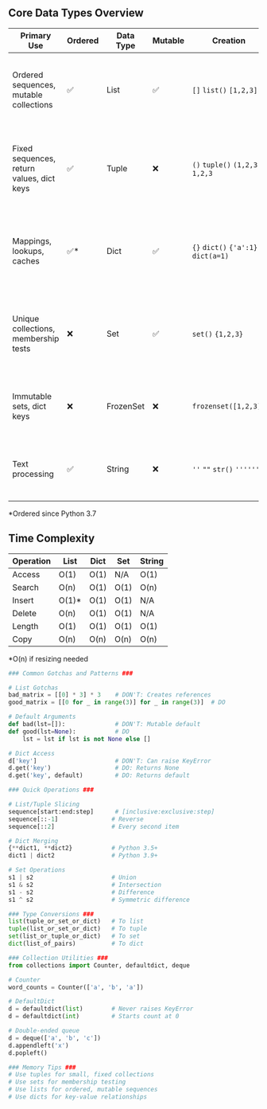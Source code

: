 ## Core Data Types Overview

| Primary Use                               | Ordered | Data Type | Mutable | Creation                            | Common Methods                                                                                      | Special Notes                                                               |     |
| ----------------------------------------- | ------- | --------- | ------- | ----------------------------------- | --------------------------------------------------------------------------------------------------- | --------------------------------------------------------------------------- | --- |
| Ordered sequences, mutable collections    | ✅       | List      | ✅       | `[]` `list()` `[1,2,3]`             | `.append()` `.extend()` `.pop()` `.remove()` `.sort()` `.index()` `.count()` `.insert()` `.clear()` | • Allows duplicates • Indexed access • Slicing • Dynamic size               |     |
| Fixed sequences, return values, dict keys | ✅       | Tuple     | ❌       | `()` `tuple()` `(1,2,3)` `1,2,3`    | `.count()` `.index()`                                                                               | • Immutable • Can be dict keys • Memory efficient • Faster than lists       |     |
| Mappings, lookups, caches                 | ✅*      | Dict      | ✅       | `{}` `dict()` `{'a':1}` `dict(a=1)` | `.keys()` `.values()` `.items()` `.get()` `.pop()` `.update()` `.setdefault()`                      | • Key-value pairs • Keys must be immutable • Ordered (3.7+) • No duplicates |     |
| Unique collections, membership tests      | ❌       | Set       | ✅       | `set()` `{1,2,3}`                   | `.add()` `.remove()` `.discard()` `.union()` `.intersection()` `.difference()` `.update()`          | • No duplicates • Fast lookup • Math operations • Unordered                 |     |
| Immutable sets, dict keys                 | ❌       | FrozenSet | ❌       | `frozenset([1,2,3])`                | `.union()` `.intersection()` `.difference()`                                                        | • Immutable • Can be dict key • No add/remove                               |     |
| Text processing                           | ✅       | String    | ❌       | `''` `""` `str()` `''''''`          | `.split()` `.join()` `.strip()` `.replace()` `.upper()` `.lower()` `.format()`                      | • Immutable • Unicode • Slicing • Multi-line with `'''`                     |     |

*Ordered since Python 3.7

## Time Complexity

| Operation | List  | Dict | Set  | String |
| --------- | ----- | ---- | ---- | ------ |
| Access    | O(1)  | O(1) | N/A  | O(1)   |
| Search    | O(n)  | O(1) | O(1) | O(n)   |
| Insert    | O(1)* | O(1) | O(1) | N/A    |
| Delete    | O(n)  | O(1) | O(1) | N/A    |
| Length    | O(1)  | O(1) | O(1) | O(1)   |
| Copy      | O(n)  | O(n) | O(n) | O(n)   |

*O(n) if resizing needed

```python
### Common Gotchas and Patterns ###

# List Gotchas
bad_matrix = [[0] * 3] * 3    # DON'T: Creates references
good_matrix = [[0 for _ in range(3)] for _ in range(3)]  # DO

# Default Arguments
def bad(lst=[]):              # DON'T: Mutable default
def good(lst=None):           # DO
    lst = lst if lst is not None else []

# Dict Access
d['key']                      # DON'T: Can raise KeyError
d.get('key')                  # DO: Returns None
d.get('key', default)         # DO: Returns default

### Quick Operations ###

# List/Tuple Slicing
sequence[start:end:step]      # [inclusive:exclusive:step]
sequence[::-1]               # Reverse
sequence[::2]                # Every second item

# Dict Merging
{**dict1, **dict2}           # Python 3.5+
dict1 | dict2                # Python 3.9+

# Set Operations
s1 | s2                      # Union
s1 & s2                      # Intersection
s1 - s2                      # Difference
s1 ^ s2                      # Symmetric difference

### Type Conversions ###
list(tuple_or_set_or_dict)   # To list
tuple(list_or_set_or_dict)   # To tuple
set(list_or_tuple_or_dict)   # To set
dict(list_of_pairs)          # To dict

### Collection Utilities ###
from collections import Counter, defaultdict, deque

# Counter
word_counts = Counter(['a', 'b', 'a'])

# DefaultDict
d = defaultdict(list)        # Never raises KeyError
d = defaultdict(int)         # Starts count at 0

# Double-ended queue
d = deque(['a', 'b', 'c'])
d.appendleft('x')
d.popleft()

### Memory Tips ###
# Use tuples for small, fixed collections
# Use sets for membership testing
# Use lists for ordered, mutable sequences
# Use dicts for key-value relationships
```

